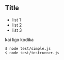 Title
-----

 * list 1
 * list 2
 * list 3
 
kai ligo kodika

	$ node test/simple.js
	$ node test/testrunner.js